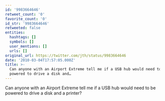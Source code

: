 ```yaml
---
id: '9983664646'
retweet_count: '0'
favorite_count: '0'
id_str: '9983664646'
retweeted: false
entities:
  hashtags: []
  symbols: []
  user_mentions: []
  urls: []
original_url: https://twitter.com/jth/status/9983664646
date: '2010-03-04T17:57:05.000Z'
title: >-
  Can anyone with an Airport Extreme tell me if a USB hub would need to be
  powered to drive a disk and…
---
```


Can anyone with an Airport Extreme tell me if a USB hub would need to be powered to drive a disk and a printer?